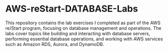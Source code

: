 # AWS-reStart-DATABASE-Labs
This repository contains the lab exercises I completed as part of the AWS re/Start program, focusing on database management and operations. The labs cover topics like building and interacting with database servers, performing essential database operations, and working with AWS services such as Amazon RDS, Aurora, and DynamoDB.
